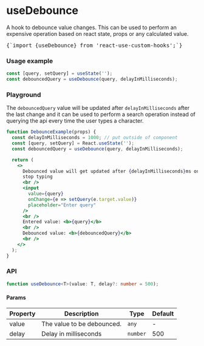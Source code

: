 # useDebounce

A hook to debounce value changes. This can be used to perform an expensive operation based on react state, props or any calculated value.

<pre>{`import {useDebounce} from 'react-use-custom-hooks';`}</pre>

### Usage example

```typescript
const [query, setQuery] = useState('');
const debouncedQuery = useDebounce(query, delayInMilliseconds);
```

### Playground

The `debouncedQuery` value will be updated after `delayInMilliseconds` after the last change and it can be used to perform a search operation instead of querying the api every time the user types a character.

```jsx live
function DebounceExample(props) {
  const delayInMilliseconds = 1000; // put outside of component
  const [query, setQuery] = React.useState('');
  const debouncedQuery = useDebounce(query, delayInMilliseconds);

  return (
    <>
      Debounced value will get updated after {delayInMilliseconds}ms once you
      stop typing
      <br />
      <input
        value={query}
        onChange={e => setQuery(e.target.value)}
        placeholder="Enter query"
      />
      <br />
      Entered value: <b>{query}</b>
      <br />
      Debounced value: <b>{debouncedQuery}</b>
      <br />
    </>
  );
}
```

### API

```typescript
function useDebounce<T>(value: T, delay?: number = 500);
```

#### Params

| Property | Description                | Type     | Default |
| -------- | -------------------------- | -------- | ------- |
| value    | The value to be debounced. | `any`    | -       |
| delay    | Delay in milliseconds      | `number` | 500     |
